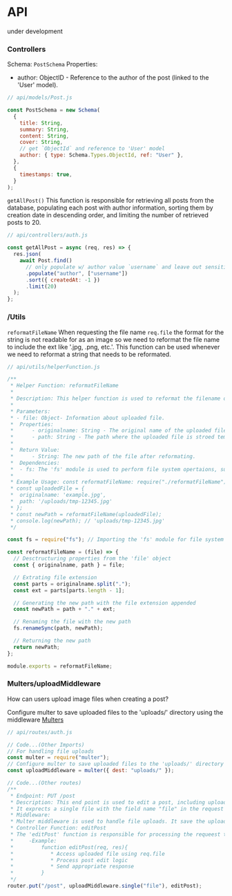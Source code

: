 # API

under development

### Controllers

Schema: `PostSchema`
Properties:

- author: ObjectID - Reference to the author of the post (linked to the 'User' model).

```js
// api/models/Post.js

const PostSchema = new Schema(
  {
    title: String,
    summary: String,
    content: String,
    cover: String,
    // get `ObjectId` and reference to 'User' model
    author: { type: Schema.Types.ObjectId, ref: "User" },
  },
  {
    timestamps: true,
  }
);
```

`getAllPost()`
This function is responsible for retrieving all posts
from the database, populating each post with author information,
sorting them by creation date in descending order, and limiting the
number of retrieved posts to 20.

```js
// api/controllers/auth.js

const getAllPost = async (req, res) => {
  res.json(
    await Post.find()
      // only populate w/ author value `username` and leave out sensitive data from the `User.Schema` object
      .populate("author", ["username"])
      .sort({ createdAt: -1 })
      .limit(20)
  );
};
```

### /Utils

`reformatFileName`
When requesting the file name `req.file` the format for the string is not readable for as an image so we need to reformat the file name to include the ext like '.jpg, .png, etc.'. This function can be used whenever we need to reformat a string that needs to be reformated.

```js
// api/utils/helperFunction.js

/**
 * Helper Function: reformatFileName
 *
 * Description: This helper function is used to reformat the filename of an uploaded * file by appending its file extension to its path and renaming the file accordingly.
 *
 * Parameters:
 * - file: Object- Information about uploaded file.
 *  Properties:
 *      - originalname: String - The original name of the uploaded file
 *      - path: String - The path where the uploaded file is stroed temporarily.
 *
 *  Return Value:
 *      - String: The new path of the file after reformating.
 *  Dependencies:
 *  - fs: The 'fs' module is used to perform file system opertaions, such as renaming *        files
 *
 * Example Usage: const reformatFileName: require("./reformatFileName");
 * const uploadedFile = {
 *  originalname: 'example.jpg',
 *  path: '/uploads/tmp-12345.jpg'
 * };
 * const newPath = reformatFileName(uploadedFile);
 * console.log(newPath); // 'uploads/tmp-12345.jpg'
 */

const fs = require("fs"); // Importing the 'fs' module for file system operations

const reformatFileName = (file) => {
  // Desctructuring properties from the 'file' object
  const { originalname, path } = file;

  // Extrating file extension
  const parts = originalname.split(".");
  const ext = parts[parts.length - 1];

  // Generating the new path with the file extension appended
  const newPath = path + "." + ext;

  // Renaming the file with the new path
  fs.renameSync(path, newPath);

  // Returning the new path
  return newPath;
};

module.exports = reformatFileName;
```

### Multers/uploadMiddleware

How can users upload image files when creating a post?

Configure multer to save uploaded files to the 'uploads/' directory using the middleware [Multers](https://www.npmjs.com/package/multer)

```js
// api/routes/auth.js

// Code...(Other Imports)
// For handling file uploads
const multer = require("multer");
// Configure multer to save uploaded files to the 'uploads/' directory
const uploadMiddleware = multer({ dest: "uploads/" });

// Code...(Other routes)
/**
 * Endpoint: PUT /post
 * Description: This end point is used to edit a post, including uploading a file.
 * It exprects a single file with the field name "file" in the request body
 * Middleware:
 * Multer middleware is used to handle file uploads. It save the uploaded file to the 'uploads/' directory with a unique name.
 * Controller Function: editPost
 * The 'editPost' function is responsible for processing the requeest to edit a post
 *     -Example:
 *         function editPost(req, res){
 *            * Access uploaded file using req.file
 *            * Process post edit logic
 *            * Send appropriate response
 *         }
 */
router.put("/post", uploadMiddleware.single("file"), editPost);
```
